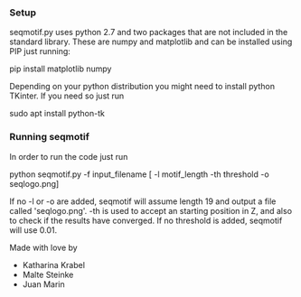### Setup
seqmotif.py uses python 2.7 and two packages that are not included in the standard library. These are numpy and matplotlib
and can be installed using PIP just running:

pip install matplotlib numpy

Depending on your python distribution you might need to install python TKinter. If you need so just run

sudo apt install python-tk


### Running seqmotif
In order to run the code just run

python seqmotif.py -f input_filename [ -l motif_length  -th threshold -o seqlogo.png]

If no -l or -o are added, seqmotif will assume length 19 and output a file called 'seqlogo.png'.
-th is used to accept an starting position in Z, and also to check if the results have converged.
If no threshold is added, seqmotif will use 0.01.

Made with love by

* Katharina Krabel
* Malte Steinke
* Juan Marin
